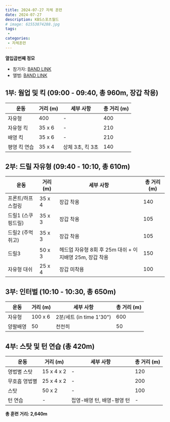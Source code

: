 ```yaml
---
title: 2024-07-27 자체 훈련
date: 2024-07-27
description: KBS스포츠월드
# image: 61553874288.jpg
tags:
 - 
categories:
 - 자체훈련
---
```


**열입곱번째 정모**

- 참가자: [BAND LINK](https://band.us/band/93484357/schedule/4%2F93484357%2F411435539%2F19700101)
- 앨범: [BAND LINK](https://band.us/band/93484357/album/80991310)


## 1부: 웜업 및 킥 (09:00 - 09:40, 총 960m, 장갑 착용)

| 운동 | 거리 (m) | 세부 사항 | 총 거리 (m) |
|------|----------|-----------|-------------|
| 자유형 | 400 | - | 400 |
| 자유형 킥 | 35 x 6 | - | 210 |
| 배영 킥 | 35 x 6 | - | 210 |
| 평영 킥 연습 | 35 x 4 | 상체 3초, 킥 3초 | 140 |

## 2부: 드릴 자유형 (09:40 - 10:10, 총 610m)

| 운동 | 거리 (m) | 세부 사항 | 총 거리 (m) |
|------|----------|-----------|-------------|
| 프론트/하프 스컬링 | 35 x 4 | 장갑 착용 | 140 |
| 드릴1 (스쿠핑드릴) | 35 x 3 | 장갑 착용 | 105 |
| 드릴2 (주먹쥐고) | 35 x 3 | 장갑 착용 | 105 |
| 드릴3 | 50 x 3 | 헤드업 자유형 8회 후 25m 대쉬 + 이지배영 25m, 장갑 착용 | 150 |
| 자유형 대쉬 | 25 x 4 | 장갑 미착용 | 100 |

## 3부: 인터벌 (10:10 - 10:30, 총 650m)

| 운동 | 거리 (m) | 세부 사항 | 총 거리 (m) |
|------|----------|-----------|-------------|
| 자유형 | 100 x 6 | 2분/세트 (in time 1'30") | 600 |
| 양팔배영 | 50 | 천천히 | 50 |

## 4부: 스탓 및 턴 연습 (총 420m)

| 운동 | 거리 (m) | 세부 사항 | 총 거리 (m) |
|------|----------|-----------|-------------|
| 영법별 스탓 | 15 x 4 x 2 | - | 120 |
| 무호흡 영법별 | 25 x 4 x 2 | - | 200 |
| 스탓 | 50 x 2 | - | 100 |
| 턴 연습 | - | 접영-배영 턴, 배영-평영 턴 | - |

**총 훈련 거리: 2,640m**
